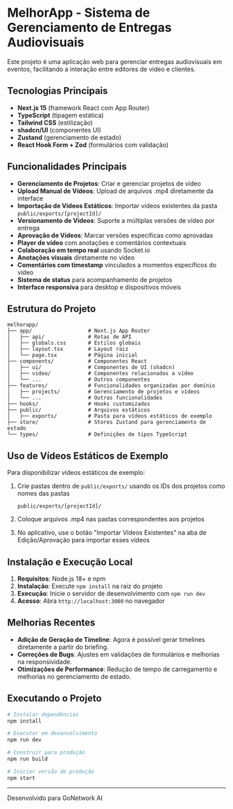 # MelhorApp - Sistema de Gerenciamento de Entregas Audiovisuais

Este projeto é uma aplicação web para gerenciar entregas audiovisuais em eventos, facilitando a interação entre editores de vídeo e clientes.

## Tecnologias Principais

- **Next.js 15** (framework React com App Router)
- **TypeScript** (tipagem estática)
- **Tailwind CSS** (estilização)
- **shadcn/UI** (componentes UI)
- **Zustand** (gerenciamento de estado)
- **React Hook Form + Zod** (formulários com validação)

## Funcionalidades Principais

- **Gerenciamento de Projetos**: Criar e gerenciar projetos de vídeo
- **Upload Manual de Vídeos**: Upload de arquivos .mp4 diretamente da interface
- **Importação de Vídeos Estáticos**: Importar vídeos existentes da pasta `public/exports/[projectId]/`
- **Versionamento de Vídeos**: Suporte a múltiplas versões de vídeo por entrega
- **Aprovação de Vídeos**: Marcar versões específicas como aprovadas
- **Player de vídeo** com anotações e comentários contextuais
- **Colaboração em tempo real** usando Socket.io
- **Anotações visuais** diretamente no vídeo
- **Comentários com timestamp** vinculados a momentos específicos do vídeo
- **Sistema de status** para acompanhamento de projetos
- **Interface responsiva** para desktop e dispositivos móveis

## Estrutura do Projeto

```plaintext
melhorapp/
├── app/                  # Next.js App Router
│   ├── api/              # Rotas de API
│   ├── globals.css       # Estilos globais
│   ├── layout.tsx        # Layout raiz
│   └── page.tsx          # Página inicial
├── components/           # Componentes React
│   ├── ui/               # Componentes de UI (shadcn)
│   ├── video/            # Componentes relacionados a vídeo
│   └── ...               # Outros componentes
├── features/             # Funcionalidades organizadas por domínio
│   ├── projects/         # Gerenciamento de projetos e vídeos
│   └── ...               # Outras funcionalidades
├── hooks/                # Hooks customizados
├── public/               # Arquivos estáticos
│   ├── exports/          # Pasta para vídeos estáticos de exemplo
├── store/                # Stores Zustand para gerenciamento de estado
└── types/                # Definições de tipos TypeScript
```

## Uso de Vídeos Estáticos de Exemplo

Para disponibilizar vídeos estáticos de exemplo:

1. Crie pastas dentro de `public/exports/` usando os IDs dos projetos como nomes das pastas

   ```
   public/exports/[projectId]/
   ```

2. Coloque arquivos .mp4 nas pastas correspondentes aos projetos

3. No aplicativo, use o botão "Importar Vídeos Existentes" na aba de Edição/Aprovação para importar esses vídeos

## Instalação e Execução Local

1. **Requisitos**: Node.js 18+ e npm
2. **Instalação**: Execute `npm install` na raiz do projeto
3. **Execução**: Inicie o servidor de desenvolvimento com `npm run dev`
4. **Acesso**: Abra `http://localhost:3000` no navegador

## Melhorias Recentes

- **Adição de Geração de Timeline**: Agora é possível gerar timelines diretamente a partir do briefing.
- **Correções de Bugs**: Ajustes em validações de formulários e melhorias na responsividade.
- **Otimizações de Performance**: Redução de tempo de carregamento e melhorias no gerenciamento de estado.

## Executando o Projeto

```bash
# Instalar dependências
npm install

# Executar em desenvolvimento
npm run dev

# Construir para produção
npm run build

# Iniciar versão de produção
npm start
```

---

Desenvolvido para GoNetwork AI
